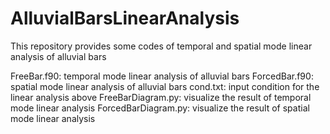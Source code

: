 # AlluvialBarsLinearAnalysis
This repository provides some codes of temporal and spatial mode linear analysis of alluvial bars

FreeBar.f90: temporal mode linear analysis of alluvial bars
ForcedBar.f90: spatial mode linear analysis of alluvial bars
cond.txt: input condition for the linear analysis above
FreeBarDiagram.py: visualize the result of temporal mode linear analysis
ForcedBarDiagram.py: visualize the result of spatial mode linear analysis

